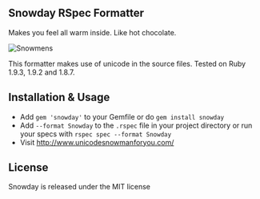 ## Snowday RSpec Formatter

Makes you feel all warm inside. Like hot chocolate.

![Snowmens](http://i.imgur.com/ghC1i.png)

This formatter makes use of unicode in the source files. Tested on Ruby 1.9.3, 1.9.2 and 1.8.7.

## Installation & Usage

- Add `gem 'snowday'` to your Gemfile or do `gem install snowday`
- Add `--format Snowday` to the `.rspec` file in your project directory or run your specs with `rspec spec --format Snowday`
- Visit http://www.unicodesnowmanforyou.com/

## License

Snowday is released under the MIT license
